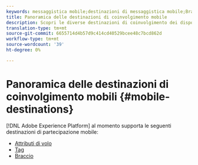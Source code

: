 ```yaml
---
keywords: messaggistica mobile;destinazioni di messaggistica mobile;Braze; Airship
title: Panoramica delle destinazioni di coinvolgimento mobile
description: Scopri le diverse destinazioni di coinvolgimento dei dispositivi mobili supportate da Adobe Experience Platform.
translation-type: tm+mt
source-git-commit: 6655714d4b57d9c414cd40529bcee48c7bcd862d
workflow-type: tm+mt
source-wordcount: '39'
ht-degree: 0%

---
```



# Panoramica delle destinazioni di coinvolgimento mobili {#mobile-destinations}

[!DNL Adobe Experience Platform] al momento supporta le seguenti destinazioni di partecipazione mobile:

* [Attributi di volo](./airship-attributes.md)
* [Tag](./airship-tags.md)
* [Braccio](./braze.md)